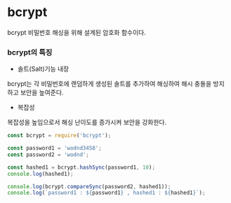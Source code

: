 # bcrypt

bcrypt 비밀번호 해싱을 위해 설계된 암호화 함수이다.

### bcrypt의 특징

- 솔트(Salt)기능 내장

bcrypt는 각 비밀번호에 랜덤하게 생성된 솔트를 추가하여 해싱하여 해시 충돌을 방지하고 보안을 높여준다.

- 복잡성

복잡성을 높임으로서 해싱 난이도를 증가시켜 보안을 강화한다.

```jsx
const bcrypt = require('bcrypt');

const password1 = 'wodnd3458';
const password2 = 'wodnd';

const hashed1 = bcrypt.hashSync(password1, 10);
console.log(hashed1);

console.log(bcrypt.compareSync(password2, hashed1));
console.log(`password1 : ${password1} , hashed1 : ${hashed1}`);
```
